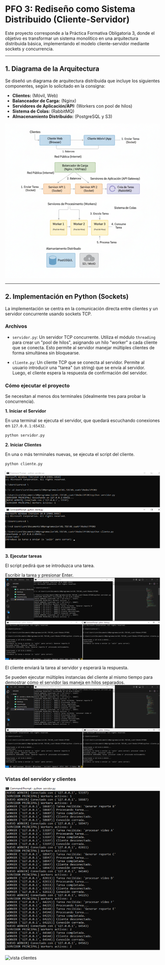 # PFO 3: Rediseño como Sistema Distribuido (Cliente-Servidor)

Este proyecto corresponde a la Práctica Formativa Obligatoria 3, donde el objetivo es transformar un sistema monolítico en una arquitectura distribuida básica, implementando el modelo cliente-servidor mediante sockets y concurrencia.

---

## 1. Diagrama de la Arquitectura

Se diseñó un diagrama de arquitectura distribuida que incluye los siguientes componentes, según lo solicitado en la consigna:

* **Clientes:** (Móvil, Web)
* **Balanceador de Carga:** (Nginx)
* **Servidores de Aplicación/API:** (Workers con pool de hilos)
* **Sistema de Colas:** (RabbitMQ)
* **Almacenamiento Distribuido:** (PostgreSQL y S3)

![Diagrama de Arquitectura Distribuida](./capturas/01-esquema.png)

---

## 2. Implementación en Python (Sockets)

La implementación se centra en la comunicación directa entre clientes y un servidor concurrente usando sockets TCP.

### Archivos

* `servidor.py`: Un servidor TCP concurrente. Utiliza el módulo `threading` para crear un "pool de hilos", asignando un hilo "worker" a cada cliente que se conecta. Esto permite al servidor manejar múltiples clientes de forma simultánea sin bloquearse.

* `cliente.py`: Un cliente TCP que se conecta al servidor. Permite al usuario introducir una "tarea" (un string) que se envía al servidor. Luego, el cliente espera la respuesta de confirmación del servidor.

### Cómo ejecutar el proyecto

Se necesitan al menos dos terminales (idealmente tres para probar la concurrencia).

**1. Iniciar el Servidor**

En una terminal se ejecuta el servidor, que quedará escuchando conexiones en `127.0.0.1:65432`.

```bash
python servidor.py
```


**2. Iniciar Clientes**

En una o más terminales nuevas, se ejecuta el script del cliente.

```bash
python cliente.py

```

![Iniciar servidor y cliente](./capturas/02-servidor_y_cliente_1.png)

**3. Ejecutar tareas**

El script pedirá que se introduzca una tarea.

Escribir la tarea y presionar Enter.
![Primera tarea](./capturas/03a-primera_tarea.png)

El cliente enviará la tarea al servidor y esperará la respuesta.

Se pueden ejecutar múltiples instancias del cliente al mismo tiempo para demostrar cómo el servidor las maneja en hilos separados.
![Dos tareas](./capturas/03b-dos_tareas.png)

### Vistas del servidor y clientes

![Vista servidor](./capturas/05-ma_tareas-vista_servidor.png)

![vista clientes](./capturas/04-más_%20tareas-Vista_clientes.png)




